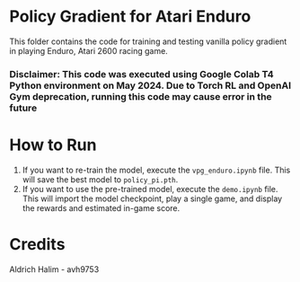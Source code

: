 # Policy Gradient for Atari Enduro

This folder contains the code for training and testing vanilla policy gradient in playing Enduro, Atari 2600 racing game.

### Disclaimer: This code was executed using Google Colab T4 Python environment on May 2024. Due to Torch RL and OpenAI Gym deprecation, running this code may cause error in the future

# How to Run

1. If you want to re-train the model, execute the `vpg_enduro.ipynb` file. This will save the best model to `policy_pi.pth`.
2. If you want to use the pre-trained model, execute the `demo.ipynb` file. This will import the model checkpoint, play a single game, and display the rewards and estimated in-game score.

# Credits

Aldrich Halim - avh9753
